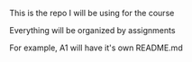 This is the repo I will be using for the course

Everything will be organized by assignments

For example, A1 will have it's own README.md
